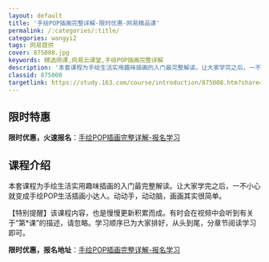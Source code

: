 ```yaml
---
layout: default
title: '手绘POP插画完整详解-限时优惠-网易精品课'
permalink: /:categories/:title/
categories: wangyi2
tags: 网易提供
cover: 875008.jpg
keywords: 精选网课,网易云课堂,手绘POP插画完整详解
description: '本套课程为手绘生活实用趣味插画的入门最完整解读。让大家学完之后，一不小心就变成手绘POP生活插画小达人。动动手，动动脑，'
classid: 875008
targetlink: https://study.163.com/course/introduction/875008.htm?share=1&shareId=1025206652&utm_campaign=share&utm_medium=iphoneShare&utm_source=&utm_u=1025206652
---
```


## 限时特惠

**限时优惠，火速报名**：[手绘POP插画完整详解-报名学习](https://study.163.com/course/introduction/875008.htm?share=1&shareId=1025206652&utm_campaign=share&utm_medium=iphoneShare&utm_source=&utm_u=1025206652)

## 课程介绍

本套课程为手绘生活实用趣味插画的入门最完整解读。让大家学完之后，一不小心就变成手绘POP生活插画小达人。动动手，动动脑，画画其实很简单。

【特别提醒】该课程内容，也是慢慢更新积累而成。有时会在视频中会听到有关于“第*课”的描述，请忽略。学习顺序已为大家排好，从头到尾，分章节阅读学习即可。

**限时优惠，报名地址**：[手绘POP插画完整详解-报名学习](https://study.163.com/course/introduction/875008.htm?share=1&shareId=1025206652&utm_campaign=share&utm_medium=iphoneShare&utm_source=&utm_u=1025206652)

